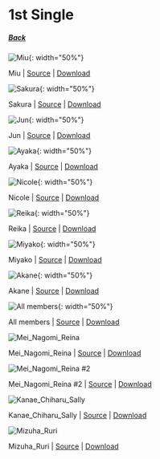# 1st Single 
##### [Back](../readme.md)

![Miu](../1st%20Single/Miu_anime.PNG){: width="50%"}

 Miu | [Source](http://www.nanabunnonijyuuni.com/assets/img/chara/05_miu/img_chara_anime.png) | [Download](https://github.com/LYHPandaKing/227PhotoBackup/raw/master/1st%20Single/Miu_anime.PNG)

![Sakura](../1st%20Single/Sakura_anime.PNG){: width="50%"}

 Sakura | [Source](http://www.nanabunnonijyuuni.com/assets/img/chara/07_sakura/img_chara_anime.png) | [Download](https://raw.githubusercontent.com/LYHPandaKing/227PhotoBackup/master/1st%20Single/Sakura_anime.PNG) 

![Jun](../1st%20Single/Jun_anime.PNG){: width="50%"}

 Jun | [Source](http://www.nanabunnonijyuuni.com/assets/img/chara/06_jun/img_chara_anime.png) | [Download](https://github.com/LYHPandaKing/227PhotoBackup/raw/master/1st%20Single/Jun_anime.PNG)

![Ayaka](../1st%20Single/Ayaka_anime.PNG){: width="50%"}

 Ayaka | [Source](http://www.nanabunnonijyuuni.com/assets/img/chara/04_ayaka/img_chara_anime.png) | [Download](https://github.com/LYHPandaKing/227PhotoBackup/raw/master/1st%20Single/Ayaka_anime.PNG)

![Nicole](../1st%20Single/Nicole_anime.PNG){: width="50%"}

 Nicole | [Source](http://www.nanabunnonijyuuni.com/assets/img/chara/02_nicole/img_chara_anime.png) | [Download](https://github.com/LYHPandaKing/227PhotoBackup/raw/master/1st%20Single/Nicole_anime.PNG)

![Reika](../1st%20Single/Reika_anime.PNG){: width="50%"}

 Reika | [Source](http://www.nanabunnonijyuuni.com/assets/img/chara/03_reika/img_chara_anime.png) | [Download](https://github.com/LYHPandaKing/227PhotoBackup/raw/master/1st%20Single/Reika_anime.PNG)

![Miyako](../1st%20Single/Miyako_anime.PNG){: width="50%"}

 Miyako | [Source](http://www.nanabunnonijyuuni.com/assets/img/chara/01_miyako/img_chara_anime.png) | [Download](https://github.com/LYHPandaKing/227PhotoBackup/raw/master/1st%20Single/Miyako_anime.PNG)

![Akane](../1st%20Single/Akane_anime.PNG){: width="50%"}

 Akane | [Source](http://www.nanabunnonijyuuni.com/assets/img/chara/08_akane/img_chara_anime.png) | [Download](https://github.com/LYHPandaKing/227PhotoBackup/raw/master/1st%20Single/Akane_anime.PNG)

![All members](../1st%20Single/1st_Single_All.PNG){: width="50%"}

 All members | [Source](http://justlaughtw.blogspot.com/2017/07/227-ANIME.html) | [Download](https://github.com/LYHPandaKing/227PhotoBackup/raw/master/1st%20Single/1st_Single_All.PNG)
 
![Mei_Nagomi_Reina](../1st%20Single/IMG_2635.JPG)

 Mei_Nagomi_Reina | [Source](https://www.facebook.com/nanabunnoID/photos/a.595744770791956/595757510790682/?type=3) | [Download](https://github.com/LYHPandaKing/227PhotoBackup/raw/master/1st%20Single/IMG_2635.JPG)
 
![Mei_Nagomi_Reina #2](../1st%20Single/IMG_2636.JPG)

 Mei_Nagomi_Reina #2 | [Source](https://www.facebook.com/nanabunnoID/photos/a.595744770791956/595757290790704/?type=3) | [Download](https://github.com/LYHPandaKing/227PhotoBackup/raw/master/1st%20Single/IMG_2636.JPG)
 
![Kanae_Chiharu_Sally](../1st%20Single/IMG_2637.JPG)
 
 Kanae_Chiharu_Sally | [Source](https://www.facebook.com/nanabunnoID/photos/a.595744770791956/595757284124038/?type=3) | [Download](https://github.com/LYHPandaKing/227PhotoBackup/raw/master/1st%20Single/IMG_2637.JPG)

![Mizuha_Ruri](../1st%20Single/IMG_2638.JPG)

 Mizuha_Ruri | [Source](https://www.facebook.com/nanabunnoID/photos/a.595744770791956/595757297457370/?type=3) | [Download](https://github.com/LYHPandaKing/227PhotoBackup/raw/master/1st%20Single/IMG_2638.JPG)
 
 
